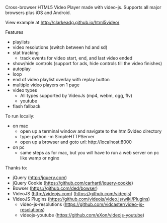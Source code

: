 Cross-browser HTML5 Video Player made with video-js.
Supports all major browsers plus iOS and Android.

View example at http://clarkeadg.github.io/html5video/

Features
  - playlists
  - video resolutions (switch between hd and sd)
  - stat tracking
      - track events for video start, end, and last video ended
  - show/hide controls (support for ads, hide controls till the video finishes)
  - autoplay
  - loop
  - end of video playlist overlay with replay button
  - multiple video players on 1 page
  - video types
      - All types supported by VideoJs (mp4, webm, ogg, flv)
      - youtube
  - flash fallback

To run locally:
  - on mac
    - open up a terminal window and navigate to the html5video directory
    - type: python -m SimpleHTTPServer
    - open up a browser and goto url: http://localhost:8000
  - on pc
    - same steps as for mac, but you will have to run a web server on pc like wamp or nginx

Thanks to:
  - jQuery (http://jquery.com)
  - jQuery Cookie (https://github.com/carhartl/jquery-cookie)
  - Bowser (https://github.com/ded/bowser)
  - VideoJS (http://videojs.com) (https://github.com/videojs)   
  - VideoJS Plugins (https://github.com/videojs/video.js/wiki/Plugins)  
    - video-js-resolutions (https://github.com/vidcaster/video-js-resolutions)
    - videojs-youtube (https://github.com/eXon/videojs-youtube) 

